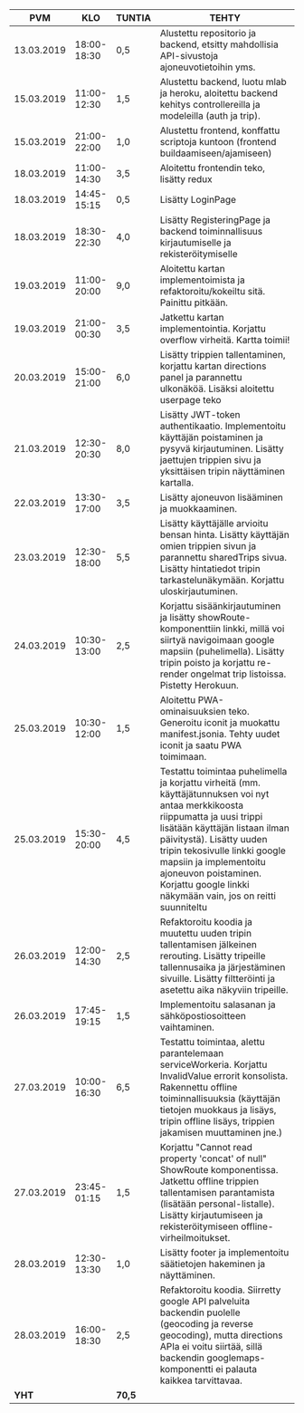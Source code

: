 PVM | KLO | TUNTIA | TEHTY |
|---|---|---|---|
13.03.2019|18:00-18:30|0,5|Alustettu repositorio ja backend, etsitty mahdollisia API-sivustoja ajoneuvotietoihin yms.|
15.03.2019|11:00-12:30|1,5|Alustettu backend, luotu mlab ja heroku, aloitettu backend kehitys controllereilla ja modeleilla (auth ja trip).|
15.03.2019|21:00-22:00|1,0|Alustettu frontend, konffattu scriptoja kuntoon (frontend buildaamiseen/ajamiseen)|
18.03.2019|11:00-14:30|3,5|Aloitettu frontendin teko, lisätty redux|
18.03.2019|14:45-15:15|0,5|Lisätty LoginPage|
18.03.2019|18:30-22:30|4,0|Lisätty RegisteringPage ja backend toiminnallisuus kirjautumiselle ja rekisteröitymiselle|
19.03.2019|11:00-20:00|9,0|Aloitettu kartan implementoimista ja refaktoroitu/kokeiltu sitä. Painittu pitkään.|
19.03.2019|21:00-00:30|3,5|Jatkettu kartan implementointia. Korjattu overflow virheitä. Kartta toimii!|
20.03.2019|15:00-21:00|6,0|Lisätty trippien tallentaminen, korjattu kartan directions panel ja parannettu ulkonäköä. Lisäksi aloitettu userpage teko|
21.03.2019|12:30-20:30|8,0|Lisätty JWT-token authentikaatio. Implementoitu käyttäjän poistaminen ja pysyvä kirjautuminen. Lisätty jaettujen trippien sivu ja yksittäisen tripin näyttäminen kartalla.|
22.03.2019|13:30-17:00|3,5|Lisätty ajoneuvon lisääminen ja muokkaaminen.|
23.03.2019|12:30-18:00|5,5|Lisätty käyttäjälle arvioitu bensan hinta. Lisätty käyttäjän omien trippien sivun ja parannettu sharedTrips sivua. Lisätty hintatiedot tripin tarkastelunäkymään. Korjattu uloskirjautuminen.|
24.03.2019|10:30-13:00|2,5|Korjattu sisäänkirjautuminen ja lisätty showRoute-komponenttiin linkki, millä voi siirtyä navigoimaan google mapsiin (puhelimella). Lisätty tripin poisto ja korjattu re-render ongelmat trip listoissa. Pistetty Herokuun.|
25.03.2019|10:30-12:00|1,5|Aloitettu PWA-ominaisuuksien teko. Generoitu iconit ja muokattu manifest.jsonia. Tehty uudet iconit ja saatu PWA toimimaan.|
25.03.2019|15:30-20:00|4,5|Testattu toimintaa puhelimella ja korjattu virheitä (mm. käyttäjätunnuksen voi nyt antaa merkkikoosta riippumatta ja uusi trippi lisätään käyttäjän listaan ilman päivitystä). Lisätty uuden tripin tekosivulle linkki google mapsiin ja implementoitu ajoneuvon poistaminen. Korjattu google linkki näkymään vain, jos on reitti suunniteltu|
26.03.2019|12:00-14:30|2,5|Refaktoroitu koodia ja muutettu uuden tripin tallentamisen jälkeinen rerouting. Lisätty tripeille tallennusaika ja järjestäminen sivuille. Lisätty filtteröinti ja asetettu aika näkyviin tripeille.|
26.03.2019|17:45-19:15|1,5|Implementoitu salasanan ja sähköpostiosoitteen vaihtaminen.|
27.03.2019|10:00-16:30|6,5|Testattu toimintaa, alettu parantelemaan serviceWorkeria. Korjattu InvalidValue errorit konsolista. Rakennettu offline toiminnallisuuksia (käyttäjän tietojen muokkaus ja lisäys, tripin offline lisäys, trippien jakamisen muuttaminen jne.)|
27.03.2019|23:45-01:15|1,5|Korjattu "Cannot read property 'concat' of null" ShowRoute komponentissa. Jatkettu offline trippien tallentamisen parantamista (lisätään personal-listalle). Lisätty kirjautumiseen ja rekisteröitymiseen offline-virheilmoitukset.|
28.03.2019|12:30-13:30|1,0|Lisätty footer ja implementoitu säätietojen hakeminen ja näyttäminen.|
28.03.2019|16:00-18:30|2,5|Refaktoroitu koodia. Siirretty google API palveluita backendin puolelle (geocoding ja reverse geocoding), mutta directions APIa ei voitu siirtää, sillä backendin googlemaps-komponentti ei palauta kaikkea tarvittavaa.|
**YHT**||**70,5**|
